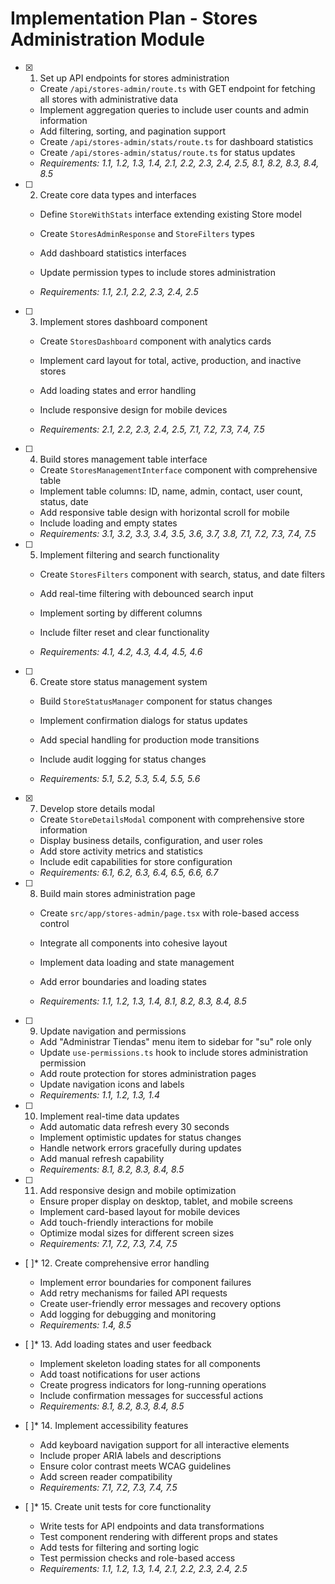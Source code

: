# Implementation Plan - Stores Administration Module

- [x] 1. Set up API endpoints for stores administration


  - Create `/api/stores-admin/route.ts` with GET endpoint for fetching all stores with administrative data
  - Implement aggregation queries to include user counts and admin information
  - Add filtering, sorting, and pagination support
  - Create `/api/stores-admin/stats/route.ts` for dashboard statistics
  - Create `/api/stores-admin/status/route.ts` for status updates
  - _Requirements: 1.1, 1.2, 1.3, 1.4, 2.1, 2.2, 2.3, 2.4, 2.5, 8.1, 8.2, 8.3, 8.4, 8.5_



- [ ] 2. Create core data types and interfaces
  - Define `StoreWithStats` interface extending existing Store model
  - Create `StoresAdminResponse` and `StoreFilters` types
  - Add dashboard statistics interfaces


  - Update permission types to include stores administration
  - _Requirements: 1.1, 2.1, 2.2, 2.3, 2.4, 2.5_

- [ ] 3. Implement stores dashboard component
  - Create `StoresDashboard` component with analytics cards


  - Implement card layout for total, active, production, and inactive stores
  - Add loading states and error handling
  - Include responsive design for mobile devices
  - _Requirements: 2.1, 2.2, 2.3, 2.4, 2.5, 7.1, 7.2, 7.3, 7.4, 7.5_


- [ ] 4. Build stores management table interface
  - Create `StoresManagementInterface` component with comprehensive table
  - Implement table columns: ID, name, admin, contact, user count, status, date
  - Add responsive table design with horizontal scroll for mobile
  - Include loading and empty states
  - _Requirements: 3.1, 3.2, 3.3, 3.4, 3.5, 3.6, 3.7, 3.8, 7.1, 7.2, 7.3, 7.4, 7.5_


- [ ] 5. Implement filtering and search functionality
  - Create `StoresFilters` component with search, status, and date filters
  - Add real-time filtering with debounced search input
  - Implement sorting by different columns
  - Include filter reset and clear functionality


  - _Requirements: 4.1, 4.2, 4.3, 4.4, 4.5, 4.6_

- [ ] 6. Create store status management system
  - Build `StoreStatusManager` component for status changes
  - Implement confirmation dialogs for status updates


  - Add special handling for production mode transitions
  - Include audit logging for status changes
  - _Requirements: 5.1, 5.2, 5.3, 5.4, 5.5, 5.6_

- [x] 7. Develop store details modal


  - Create `StoreDetailsModal` component with comprehensive store information
  - Display business details, configuration, and user roles
  - Add store activity metrics and statistics
  - Include edit capabilities for store configuration
  - _Requirements: 6.1, 6.2, 6.3, 6.4, 6.5, 6.6, 6.7_


- [ ] 8. Build main stores administration page
  - Create `src/app/stores-admin/page.tsx` with role-based access control
  - Integrate all components into cohesive layout
  - Implement data loading and state management
  - Add error boundaries and loading states


  - _Requirements: 1.1, 1.2, 1.3, 1.4, 8.1, 8.2, 8.3, 8.4, 8.5_

- [ ] 9. Update navigation and permissions
  - Add "Administrar Tiendas" menu item to sidebar for "su" role only
  - Update `use-permissions.ts` hook to include stores administration permission
  - Add route protection for stores administration pages
  - Update navigation icons and labels
  - _Requirements: 1.1, 1.2, 1.3, 1.4_

- [ ] 10. Implement real-time data updates
  - Add automatic data refresh every 30 seconds
  - Implement optimistic updates for status changes
  - Handle network errors gracefully during updates
  - Add manual refresh capability
  - _Requirements: 8.1, 8.2, 8.3, 8.4, 8.5_

- [ ] 11. Add responsive design and mobile optimization
  - Ensure proper display on desktop, tablet, and mobile screens
  - Implement card-based layout for mobile devices
  - Add touch-friendly interactions for mobile
  - Optimize modal sizes for different screen sizes
  - _Requirements: 7.1, 7.2, 7.3, 7.4, 7.5_

- [ ]* 12. Create comprehensive error handling
  - Implement error boundaries for component failures
  - Add retry mechanisms for failed API requests
  - Create user-friendly error messages and recovery options
  - Add logging for debugging and monitoring
  - _Requirements: 1.4, 8.5_

- [ ]* 13. Add loading states and user feedback
  - Implement skeleton loading states for all components
  - Add toast notifications for user actions
  - Create progress indicators for long-running operations
  - Include confirmation messages for successful actions
  - _Requirements: 8.1, 8.2, 8.3, 8.4, 8.5_

- [ ]* 14. Implement accessibility features
  - Add keyboard navigation support for all interactive elements
  - Include proper ARIA labels and descriptions
  - Ensure color contrast meets WCAG guidelines
  - Add screen reader compatibility
  - _Requirements: 7.1, 7.2, 7.3, 7.4, 7.5_

- [ ]* 15. Create unit tests for core functionality
  - Write tests for API endpoints and data transformations
  - Test component rendering with different props and states
  - Add tests for filtering and sorting logic
  - Test permission checks and role-based access
  - _Requirements: 1.1, 1.2, 1.3, 1.4, 2.1, 2.2, 2.3, 2.4, 2.5_